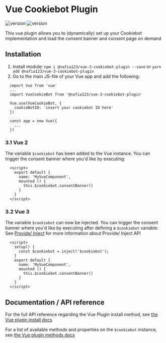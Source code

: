# Vue Cookiebot Plugin

![version](https://img.shields.io/npm/v/@nafia123/vue-3-cookiebot-plugin/latest.svg) ![version](https://img.shields.io/npm/l/@nafia123/vue-3-cookiebot-plugin)

This vue plugin allows you to (dynamically) set up your Cookiebot implementation and load the consent banner and consent page on demand

## Installation

1. Install module: `npm i @nafia123/vue-3-cookiebot-plugin --save` or `yarn add @nafia123/vue-3-cookiebot-plugin`
2. Go to the main JS-file of your Vue app and add the following:
```
  import Vue from 'vue'
  ...
  import VueCookieBot from '@nafia123/vue-3-cookiebot-plugin'

  Vue.use(VueCookieBot, {
    cookieBotID: 'insert your cookiebot ID here'
  })

  const app = new Vue({
    ...
  })
```

### 3.1 Vue 2  
The variable `$cookiebot` has been added to the Vue instance. You can trigger the consent banner where you'd like by executing:
```
  <script>
    export default {
      name: 'MyVueComponent',
      mounted () {
        this.$cookiebot.consentBanner()
      }
    }
  </script>
```

### 3.2 Vue 3 
The variable `$cookiebot` can now be injected. You can trigger the consent banner where you'd like by executing after defining a `$cookiebot` variable:
See [Provide/ Inject](https://v3.vuejs.org/guide/component-provide-inject.html) for more information about Provide/ Inject API

```
  <script>
    setup() {
      const $cookiebot = inject('$cookiebot');
    }
    export default {
      name: 'MyVueComponent',
      mounted () {
        this.$cookiebot.consentBanner()
      }
    }
  </script>
```
## Documentation / API reference

For the full API reference regarding the Vue Plugin install method, see [the Vue plugin install docs](docs/install.md)

For a list of available methods and properties on the `$cookiebot` instance, see [the Vue plugin methods docs](docs/methods.md)
